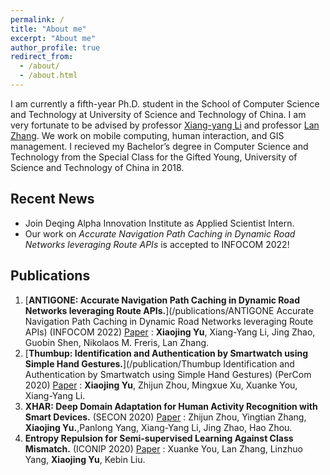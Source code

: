 ```yaml
---
permalink: /
title: "About me"
excerpt: "About me"
author_profile: true
redirect_from: 
  - /about/
  - /about.html
---
```


I am currently a fifth-year Ph.D. student in the School of Computer Science and Technology at University of Science and Technology of China. I am very fortunate to be advised by professor [Xiang-yang Li](http://staff.ustc.edu.cn/~xiangyangli/) and professor [Lan Zhang](https://scholar.google.com/citations?user=83QxmA8AAAAJ&hl=en). 
We work on mobile computing, human interaction, and GIS management. 
I recieved my Bachelor’s degree in Computer Science and Technology from the Special Class for the Gifted Young, University of Science and Technology of China in 2018.


Recent News
------
* Join Deqing Alpha Innovation Institute as Applied Scientist Intern.
* Our work on *Accurate Navigation Path Caching in Dynamic Road Networks leveraging Route APIs* is accepted to INFOCOM 2022!

Publications
------
1. [**ANTIGONE: Accurate Navigation Path Caching in Dynamic Road Networks leveraging Route APIs.**](/publications/ANTIGONE Accurate Navigation Path Caching in Dynamic Road Networks leveraging Route APIs) (INFOCOM 2022) [Paper](https://ieeexplore.ieee.org/abstract/document/9796817)
: **Xiaojing Yu**, Xiang-Yang Li, Jing Zhao, Guobin Shen, Nikolaos M. Freris, Lan Zhang.
2. [**Thumbup: Identification and Authentication by Smartwatch using Simple Hand Gestures.**](/publication/Thumbup Identification and Authentication by Smartwatch using Simple Hand Gestures) (PerCom 2020) [Paper](https://www.computer.org/csdl/proceedings-article/percom/2020/09127367/1l3yJSxjyqQ)
: **Xiaojing Yu**, Zhijun Zhou, Mingxue Xu, Xuanke You, Xiang-Yang Li.
3. **XHAR: Deep Domain Adaptation for Human Activity Recognition with Smart Devices.**  (SECON 2020) [Paper](https://ieeexplore.ieee.org/abstract/document/9158431)
: Zhijun Zhou, Yingtian Zhang, **Xiaojing Yu.**,Panlong Yang, Xiang-Yang Li, Jing Zhao, Hao Zhou. 
4. **Entropy Repulsion for Semi-supervised Learning Against Class Mismatch.** (ICONIP 2020) [Paper](https://ieeexplore.ieee.org/abstract/document/9158431)
: Xuanke You, Lan Zhang, Linzhuo Yang, **Xiaojing Yu**, Kebin Liu.
